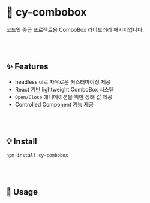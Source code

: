 # 📜 cy-combobox

코드잇 중급 프로젝트용 ComboBox 라이브러리 패키지입니다.

<br></br>

## ✨ Features

- headless ui로 자유로운 커스터마이징 제공
- React 기반 lightweight ComboBox 시스템
- `Open/Close` 애니메이션을 위한 상태 값 제공
- Controlled Component 기능 제공

<br></br>

## 💡 Install

```bash
npm install cy-combobox
```

<br></br>

## 🔨 Usage
